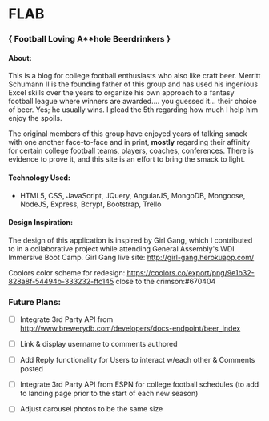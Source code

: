 # FLAB
### { Football Loving A**hole Beerdrinkers }

#### **About:**
This is a blog for college football enthusiasts who also like craft beer.  Merritt Schumann II is the founding father of this group and has used his ingenious Excel skills over the years to organize his own approach to a fantasy football league where winners are awarded.... you guessed it... their choice of beer.  Yes; he usually wins.  I plead the 5th regarding how much I help him enjoy the spoils.

The original members of this group have enjoyed years of talking smack with one another face-to-face and in print, **mostly** regarding their affinity for certain college football teams, players, coaches, conferences.  There is evidence to prove it, and this site is an effort to bring the smack to light.

#### **Technology Used:**
 - HTML5, CSS, JavaScript, JQuery, AngularJS, MongoDB, Mongoose, NodeJS, Express, Bcrypt, Bootstrap, Trello

#### **Design Inspiration:**
The design of this application is inspired by Girl Gang, which I contributed to in a collaborative project while attending General Assembly's WDI Immersive Boot Camp.  Girl Gang live site: http://girl-gang.herokuapp.com/

Coolors color scheme for redesign: https://coolors.co/export/png/9e1b32-828a8f-54494b-333232-ffc145
close to the crimson:#670404
### **Future Plans:**
 - [ ] Integrate 3rd Party API from                  http://www.brewerydb.com/developers/docs-endpoint/beer_index

 - [ ] Link & display username to comments authored

 - [ ] Add Reply functionality for Users to interact w/each other & Comments posted

 - [ ] Integrate 3rd Party API from ESPN for college football schedules (to add to landing page prior to the start of each new season)

 - [ ] Adjust carousel photos to be the same size
